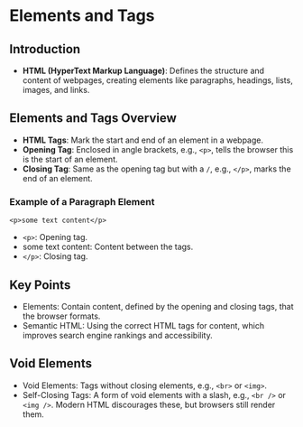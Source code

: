 # Elements and Tags

## Introduction
- **HTML (HyperText Markup Language)**: Defines the structure and content of webpages, creating elements like paragraphs, headings, lists, images, and links.

## Elements and Tags Overview
- **HTML Tags**: Mark the start and end of an element in a webpage.
- **Opening Tag**: Enclosed in angle brackets, e.g., `<p>`, tells the browser this is the start of an element.
- **Closing Tag**: Same as the opening tag but with a `/`, e.g., `</p>`, marks the end of an element.

### Example of a Paragraph Element

`<p>some text content</p>`

- `<p>`: Opening tag.
- some text content: Content between the tags.
- `</p>`: Closing tag.

## Key Points

- Elements: Contain content, defined by the opening and closing tags, that the browser formats.
- Semantic HTML: Using the correct HTML tags for content, which improves search engine rankings and accessibility.

## Void Elements

- Void Elements: Tags without closing elements, e.g., `<br>` or `<img>`.
- Self-Closing Tags: A form of void elements with a slash, e.g., `<br />` or `<img />`. Modern HTML discourages these, but browsers still render them.
